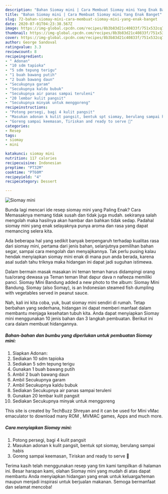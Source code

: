 ```yaml
---
description: "Bahan Siomay mini | Cara Membuat Siomay mini Yang Enak Banget"
title: "Bahan Siomay mini | Cara Membuat Siomay mini Yang Enak Banget"
slug: 72-bahan-siomay-mini-cara-membuat-siomay-mini-yang-enak-banget
date: 2020-07-01T04:23:38.567Z
image: https://img-global.cpcdn.com/recipes/8b3b83d21c40833f/751x532cq70/siomay-mini-foto-resep-utama.jpg
thumbnail: https://img-global.cpcdn.com/recipes/8b3b83d21c40833f/751x532cq70/siomay-mini-foto-resep-utama.jpg
cover: https://img-global.cpcdn.com/recipes/8b3b83d21c40833f/751x532cq70/siomay-mini-foto-resep-utama.jpg
author: George Sandoval
ratingvalue: 3.3
reviewcount: 8
recipeingredient:
- " Adonan"
- "10 sdm tapioka"
- "5 sdm tepung terigu"
- "1 buah bawang putih"
- "2 buah bawang daun"
- "Secukupnya garam"
- "Secukupnya kaldu bubuk"
- "Secukupnya air panas sampai teruleni"
- "20 lembar kulit pangsit"
- "Secukupnya minyak untuk menggoreng"
recipeinstructions:
- "Potong persegi, bagi 4 kulit pangsit"
- "Masukan adonan k kulit pangsit, bentuk spt siomay, berulang sampai habis"
- "Goreng sampai keemasan, Tiriskan and ready to serve 🍴"
categories:
- Resep
tags:
- siomay
- mini

katakunci: siomay mini 
nutrition: 117 calories
recipecuisine: Indonesian
preptime: "PT32M"
cooktime: "PT60M"
recipeyield: "4"
recipecategory: Dessert

---
```



![Siomay mini](https://img-global.cpcdn.com/recipes/8b3b83d21c40833f/751x532cq70/siomay-mini-foto-resep-utama.jpg)

Bunda lagi mencari ide resep siomay mini yang Paling Enak? Cara Memasaknya memang tidak susah dan tidak juga mudah. sekiranya salah mengolah maka hasilnya akan hambar dan bahkan tidak sedap. Padahal siomay mini yang enak selayaknya punya aroma dan rasa yang dapat memancing selera kita.

Ada beberapa hal yang sedikit banyak berpengaruh terhadap kualitas rasa dari siomay mini, pertama dari jenis bahan, selanjutnya pemilihan bahan segar, sampai cara mengolah dan menyajikannya. Tak perlu pusing kalau hendak menyiapkan siomay mini enak di mana pun anda berada, karena asal sudah tahu triknya maka hidangan ini dapat jadi suguhan istimewa.

Dalam bermain masak masakan ini teman teman harus didampingi orang tua/orang dewasa ya Teman teman lihat dapur dava n nafeeza memiliki panci. Siomay Mini Bandung added a new photo to the album: Siomay Mini Bandung. Siomay (also Somay), is an Indonesian steamed fish dumpling with vegetables served in peanut sauce.


Nah, kali ini kita coba, yuk, buat siomay mini sendiri di rumah. Tetap berbahan yang sederhana, hidangan ini dapat memberi manfaat dalam membantu menjaga kesehatan tubuh kita. Anda dapat menyiapkan Siomay mini menggunakan 10 jenis bahan dan 3 langkah pembuatan. Berikut ini cara dalam membuat hidangannya.

<!--inarticleads1-->

##### Bahan-bahan dan bumbu yang diperlukan untuk pembuatan Siomay mini:

1. Siapkan  Adonan:
1. Sediakan 10 sdm tapioka
1. Sediakan 5 sdm tepung terigu
1. Gunakan 1 buah bawang putih
1. Ambil 2 buah bawang daun
1. Ambil Secukupnya garam
1. Ambil Secukupnya kaldu bubuk
1. Sediakan Secukupnya air panas sampai teruleni
1. Gunakan 20 lembar kulit pangsit
1. Sediakan Secukupnya minyak untuk menggoreng


This site is created by TechBuzz Shreyan and it can be used for Mini vMac emaculator to download many ROM , MVMAC games, Apps and much more. 

<!--inarticleads2-->

##### Cara menyiapkan Siomay mini:

1. Potong persegi, bagi 4 kulit pangsit
1. Masukan adonan k kulit pangsit, bentuk spt siomay, berulang sampai habis
1. Goreng sampai keemasan, Tiriskan and ready to serve 🍴




Terima kasih telah menggunakan resep yang tim kami tampilkan di halaman ini. Besar harapan kami, olahan Siomay mini yang mudah di atas dapat membantu Anda menyiapkan hidangan yang enak untuk keluarga/teman maupun menjadi inspirasi untuk berjualan makanan. Semoga bermanfaat dan selamat mencoba!
